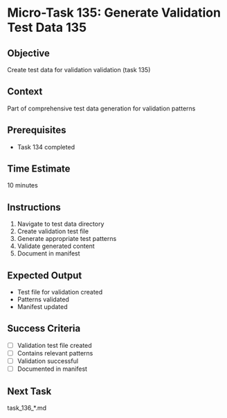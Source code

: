 # Micro-Task 135: Generate Validation Test Data 135

## Objective
Create test data for validation validation (task 135)

## Context
Part of comprehensive test data generation for validation patterns

## Prerequisites
- Task 134 completed

## Time Estimate
10 minutes

## Instructions
1. Navigate to test data directory
2. Create validation test file
3. Generate appropriate test patterns
4. Validate generated content
5. Document in manifest

## Expected Output
- Test file for validation created
- Patterns validated
- Manifest updated

## Success Criteria
- [ ] Validation test file created
- [ ] Contains relevant patterns
- [ ] Validation successful
- [ ] Documented in manifest

## Next Task
task_136_*.md